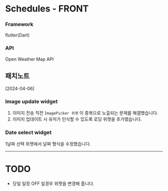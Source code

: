 # Schedules - FRONT

### Framework
flutter(Dart)

### API
Open Weather Map API

## 패치노트
[2024-04-06]

### Image update widget
1. 이미지 전송 직전 `ImagePicker 위젯` 이 중복으로 노출되는 문제를 해결했습니다.
2. 이미지 업데이트 시 유저가 인식할 수 있도록 로딩 위젯을 추가했습니다.

### Date select widget
1날짜 선택 위젯에서 날짜 형식을 수정했습니다.

---

# TODO
- 당일 일정 OFF 일경우 위젯을 변경해 줍니다.

